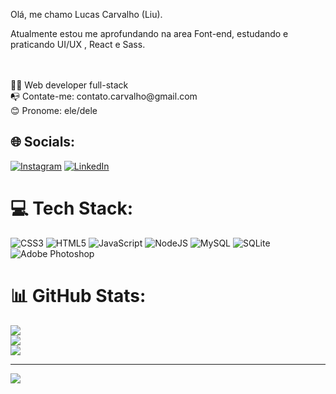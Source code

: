 Olá, me chamo Lucas Carvalho (Liu).
<p>Atualmente estou me aprofundando na area Font-end, estudando e praticando UI/UX , React e Sass.</p>
<br><br>👨‍💻 Web developer full-stack<br>📭 Contate-me: contato.carvalho@gmail.com<br>😊 Pronome: ele/dele


## 🌐 Socials:
[![Instagram](https://img.shields.io/badge/Instagram-%23E4405F.svg?logo=Instagram&logoColor=white)](https://instagram.com/L_de_liu) [![LinkedIn](https://img.shields.io/badge/LinkedIn-%230077B5.svg?logo=linkedin&logoColor=white)](https://linkedin.com/in/ldeliu) 

# 💻 Tech Stack:
![CSS3](https://img.shields.io/badge/css3-%231572B6.svg?style=for-the-badge&logo=css3&logoColor=white) ![HTML5](https://img.shields.io/badge/html5-%23E34F26.svg?style=for-the-badge&logo=html5&logoColor=white) ![JavaScript](https://img.shields.io/badge/javascript-%23323330.svg?style=for-the-badge&logo=javascript&logoColor=%23F7DF1E) ![NodeJS](https://img.shields.io/badge/node.js-6DA55F?style=for-the-badge&logo=node.js&logoColor=white) ![MySQL](https://img.shields.io/badge/mysql-%2300f.svg?style=for-the-badge&logo=mysql&logoColor=white) ![SQLite](https://img.shields.io/badge/sqlite-%2307405e.svg?style=for-the-badge&logo=sqlite&logoColor=white) ![Adobe Photoshop](https://img.shields.io/badge/adobephotoshop-%2331A8FF.svg?style=for-the-badge&logo=adobephotoshop&logoColor=white)
# 📊 GitHub Stats:
![](https://github-readme-stats.vercel.app/api?username=ldeliu&theme=radical&hide_border=false&include_all_commits=false&count_private=false)<br/>
![](https://github-readme-streak-stats.herokuapp.com/?user=ldeliu&theme=radical&hide_border=false)<br/>
![](https://github-readme-stats.vercel.app/api/top-langs/?username=ldeliu&theme=radical&hide_border=false&include_all_commits=false&count_private=false&layout=compact)

---

[![](https://visitcount.itsvg.in/api?id=ldeliu&icon=6&color=0)](https://visitcount.itsvg.in)

